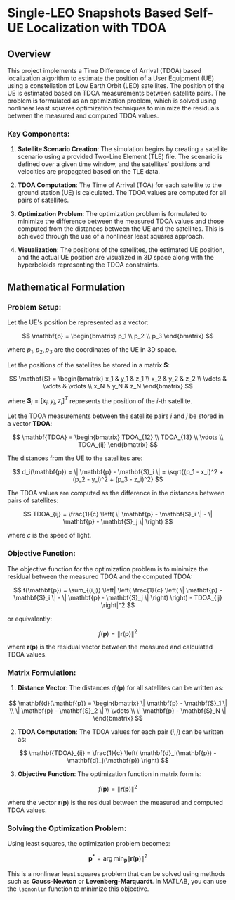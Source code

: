 # Single-LEO Snapshots Based Self-UE Localization with TDOA

## Overview

This project implements a Time Difference of Arrival (TDOA) based localization algorithm to estimate the position of a User Equipment (UE) using a constellation of Low Earth Orbit (LEO) satellites. The position of the UE is estimated based on TDOA measurements between satellite pairs. The problem is formulated as an optimization problem, which is solved using nonlinear least squares optimization techniques to minimize the residuals between the measured and computed TDOA values.

### Key Components:

1. **Satellite Scenario Creation**: The simulation begins by creating a satellite scenario using a provided Two-Line Element (TLE) file. The scenario is defined over a given time window, and the satellites' positions and velocities are propagated based on the TLE data.

2. **TDOA Computation**: The Time of Arrival (TOA) for each satellite to the ground station (UE) is calculated. The TDOA values are computed for all pairs of satellites.

3. **Optimization Problem**: The optimization problem is formulated to minimize the difference between the measured TDOA values and those computed from the distances between the UE and the satellites. This is achieved through the use of a nonlinear least squares approach.

4. **Visualization**: The positions of the satellites, the estimated UE position, and the actual UE position are visualized in 3D space along with the hyperboloids representing the TDOA constraints.

## Mathematical Formulation

### Problem Setup:

Let the UE's position be represented as a vector:

$$
\mathbf{p} = \begin{bmatrix} p_1 \\ p_2 \\ p_3 \end{bmatrix}
$$

where $p_1, p_2, p_3$ are the coordinates of the UE in 3D space.

Let the positions of the satellites be stored in a matrix $\mathbf{S}$:

$$
\mathbf{S} = \begin{bmatrix} 
x_1 & y_1 & z_1 \\
x_2 & y_2 & z_2 \\
\vdots & \vdots & \vdots \\
x_N & y_N & z_N
\end{bmatrix}
$$

where $\mathbf{S}_i = [x_i, y_i, z_i]^T$ represents the position of the $i$-th satellite.

Let the TDOA measurements between the satellite pairs $i$ and $j$ be stored in a vector $\mathbf{TDOA}$:

$$
\mathbf{TDOA} = \begin{bmatrix}
TDOA_{12} \\
TDOA_{13} \\
\vdots \\
TDOA_{ij}
\end{bmatrix}
$$

The distances from the UE to the satellites are:

$$
d_i(\mathbf{p}) = \| \mathbf{p} - \mathbf{S}_i \| = \sqrt{(p_1 - x_i)^2 + (p_2 - y_i)^2 + (p_3 - z_i)^2}
$$

The TDOA values are computed as the difference in the distances between pairs of satellites:

$$
TDOA_{ij} = \frac{1}{c} \left( \| \mathbf{p} - \mathbf{S}_i \| - \| \mathbf{p} - \mathbf{S}_j \| \right)
$$

where $c$ is the speed of light.

### Objective Function:

The objective function for the optimization problem is to minimize the residual between the measured TDOA and the computed TDOA:

$$
f(\mathbf{p}) = \sum_{(i,j)} \left| \left( \frac{1}{c} \left( \| \mathbf{p} - \mathbf{S}_i \| - \| \mathbf{p} - \mathbf{S}_j \| \right) \right) - TDOA_{ij} \right|^2
$$

or equivalently:

$$
f(\mathbf{p}) = \|\mathbf{r}(\mathbf{p})\|^2
$$

where $\mathbf{r}(\mathbf{p})$ is the residual vector between the measured and calculated TDOA values.

### Matrix Formulation:

1. **Distance Vector**: The distances $d_i(\mathbf{p})$ for all satellites can be written as:

$$
\mathbf{d}(\mathbf{p}) = \begin{bmatrix}
\| \mathbf{p} - \mathbf{S}_1 \| \\
\| \mathbf{p} - \mathbf{S}_2 \| \\
\vdots \\
\| \mathbf{p} - \mathbf{S}_N \|
\end{bmatrix}
$$

2. **TDOA Computation**: The TDOA values for each pair $(i, j)$ can be written as:

$$
\mathbf{TDOA}_{ij} = \frac{1}{c} \left( \mathbf{d}_i(\mathbf{p}) - \mathbf{d}_j(\mathbf{p}) \right)
$$

3. **Objective Function**: The optimization function in matrix form is:

$$
f(\mathbf{p}) = \|\mathbf{r}(\mathbf{p})\|^2
$$

where the vector $\mathbf{r}(\mathbf{p})$ is the residual between the measured and computed TDOA values.

### Solving the Optimization Problem:

Using least squares, the optimization problem becomes:

$$
\mathbf{p}^{*} = \arg\min_{\mathbf{p}} \|\mathbf{r}(\mathbf{p})\|^2
$$

This is a nonlinear least squares problem that can be solved using methods such as **Gauss-Newton** or **Levenberg-Marquardt**. In MATLAB, you can use the `lsqnonlin` function to minimize this objective.

